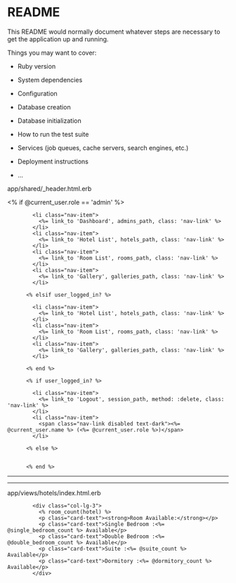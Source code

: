 # README

This README would normally document whatever steps are necessary to get the
application up and running.

Things you may want to cover:

* Ruby version

* System dependencies

* Configuration

* Database creation

* Database initialization

* How to run the test suite

* Services (job queues, cache servers, search engines, etc.)

* Deployment instructions

* ...


app/shared/_header.html.erb

<% if @current_user.role == 'admin' %>
            
            <li class="nav-item">
              <%= link_to 'Dashboard', admins_path, class: 'nav-link' %>
            </li>
            <li class="nav-item">
              <%= link_to 'Hotel List', hotels_path, class: 'nav-link' %>
            </li>
            <li class="nav-item">
              <%= link_to 'Room List', rooms_path, class: 'nav-link' %>
            </li>  
            <li class="nav-item">
              <%= link_to 'Gallery', galleries_path, class: 'nav-link' %>
            </li>

          <% elsif user_logged_in? %>

            <li class="nav-item">
              <%= link_to 'Hotel List', hotels_path, class: 'nav-link' %>
            </li>
            <li class="nav-item">
              <%= link_to 'Room List', rooms_path, class: 'nav-link' %>
            </li>  
            <li class="nav-item">
              <%= link_to 'Gallery', galleries_path, class: 'nav-link' %>
            </li>

          <% end %>
        
          <% if user_logged_in? %>

            <li class="nav-item">
              <%= link_to 'Logout', session_path, method: :delete, class: 'nav-link' %>
            </li> 
            <li class="nav-item">
              <span class="nav-link disabled text-dark"><%= @current_user.name %> (<%= @current_user.role %>)</span>
            </li>

          <% else %>


          <% end %>


--------------------------------------------------

----------------------------------------------------
app/views/hotels/index.html.erb
            
            <div class="col-lg-3">
              <% room_count(hotel) %>
              <p class="card-text"><strong>Room Available:</strong></p>
              <p class="card-text">Single Bedroom :<%= @single_bedroom_count %> Available</p>
              <p class="card-text">Double Bedroom :<%= @double_bedroom_count %> Available</p>
              <p class="card-text">Suite :<%= @suite_count %> Available</p>
              <p class="card-text">Dormitory :<%= @dormitory_count %> Available</p>
            </div>